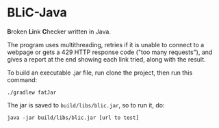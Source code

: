 # BLiC-Java
**B**roken **Li**nk **C**hecker written in Java.

The program uses multithreading, retries if it is unable to connect to a webpage or gets a 429 HTTP response code ("too many requests"), and gives a report at the end showing each link tried, along with the result.

To build an executable .jar file, run clone the project, then run this command:

    ./gradlew fatJar
    
   
The jar is saved to `build/libs/blic.jar`, so to run it, do:

    java -jar build/libs/blic.jar [url to test]